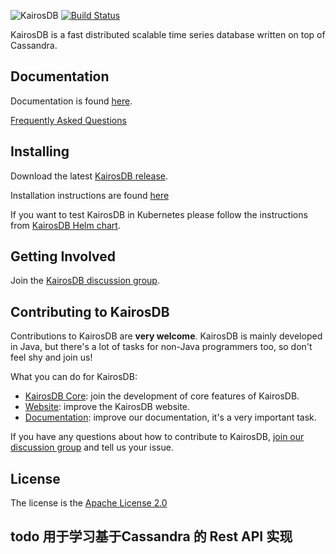 ![KairosDB](webroot/img/kairosdb.png)
[![Build Status](https://travis-ci.org/kairosdb/kairosdb.svg?branch=develop)](https://travis-ci.org/kairosdb/kairosdb)

KairosDB is a fast distributed scalable time series database written on top of Cassandra.

## Documentation

Documentation is found [here](http://kairosdb.github.io/website/).

[Frequently Asked Questions](https://github.com/kairosdb/kairosdb/wiki/Frequently-Asked-Questions)

## Installing

Download the latest [KairosDB release](https://github.com/kairosdb/kairosdb/releases).

Installation instructions are found [here](http://kairosdb.github.io/docs/build/html/GettingStarted.html)

If you want to test KairosDB in Kubernetes please follow the instructions from [KairosDB Helm chart](deployment/helm/README.md).

## Getting Involved

Join the [KairosDB discussion group](https://groups.google.com/forum/#!forum/kairosdb-group).

## Contributing to KairosDB

Contributions to KairosDB are **very welcome**. KairosDB is mainly developed in Java, but there's a lot of tasks for non-Java programmers too, so don't feel shy and join us!

What you can do for KairosDB:

- [KairosDB Core](https://github.com/kairosdb/kairosdb): join the development of core features of KairosDB.
- [Website](https://github.com/kairosdb/kairosdb.github.io): improve the KairosDB website.
- [Documentation](https://github.com/kairosdb/kairosdb/wiki/Contribute:-Documentation): improve our documentation, it's a very important task.

If you have any questions about how to contribute to KairosDB, [join our discussion group](https://groups.google.com/forum/#!forum/kairosdb-group) and tell us your issue.

## License
The license is the [Apache License 2.0](http://www.apache.org/licenses/LICENSE-2.0)

## todo 用于学习基于Cassandra 的 Rest API 实现
